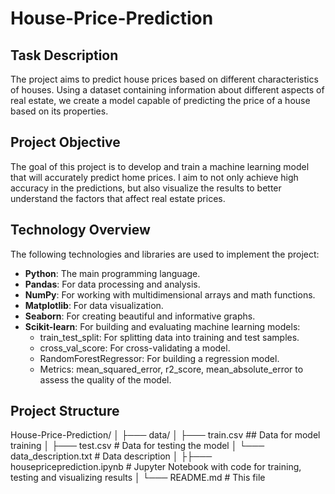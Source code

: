 # House-Price-Prediction
## Task Description
The project aims to predict house prices based on different characteristics of houses. Using a dataset containing information about different aspects of real estate, we create a model capable of predicting the price of a house based on its properties.
## Project Objective
The goal of this project is to develop and train a machine learning model that will accurately predict home prices. I aim to not only achieve high accuracy in the predictions, but also visualize the results to better understand the factors that affect real estate prices.
## Technology Overview
The following technologies and libraries are used to implement the project:

- **Python**: The main programming language.
- **Pandas**: For data processing and analysis.
- **NumPy**: For working with multidimensional arrays and math functions.
- **Matplotlib**: For data visualization.
- **Seaborn**: For creating beautiful and informative graphs.
- **Scikit-learn**: For building and evaluating machine learning models:
  - train_test_split: For splitting data into training and test samples.
  - cross_val_score: For cross-validating a model.
  - RandomForestRegressor: For building a regression model.
  - Metrics: mean_squared_error, r2_score, mean_absolute_error to assess the quality of the model.
 
## Project Structure

House-Price-Prediction/
│
├─── data/
│ ├─── train.csv ## Data for model training
│ ├─── test.csv # Data for testing the model
│ └─── data_description.txt # Data description
│
├├─── housepriceprediction.ipynb # Jupyter Notebook with code for training, testing and visualizing results
│
└─── README.md # This file
